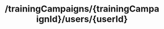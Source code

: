 ---
title: /trainingCampaigns/{trainingCampaignId}/users/{userId}
api:
  file: spec.json
  operationId: get_trainingcampaigns-trainingcampaignid-users-userid
hidden: false
---